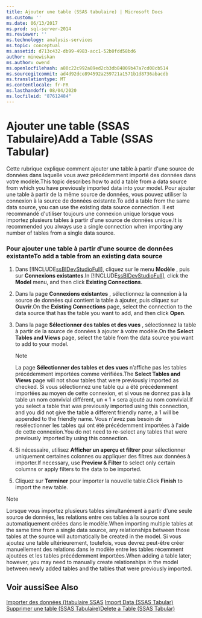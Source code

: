 ```yaml
---
title: Ajouter une table (SSAS tabulaire) | Microsoft Docs
ms.custom: ''
ms.date: 06/13/2017
ms.prod: sql-server-2014
ms.reviewer: ''
ms.technology: analysis-services
ms.topic: conceptual
ms.assetid: d713c432-db99-4983-acc1-52b0fdd58bd6
author: minewiskan
ms.author: owend
ms.openlocfilehash: a80c22c992a89ed2cb3db84809b47a7cd08cb514
ms.sourcegitcommit: ad4d92dce894592a259721a1571b1d8736abacdb
ms.translationtype: MT
ms.contentlocale: fr-FR
ms.lasthandoff: 08/04/2020
ms.locfileid: "87612484"
---
```

# <a name="add-a-table-ssas-tabular"></a><span data-ttu-id="ef3e2-102">Ajouter une table (SSAS Tabulaire)</span><span class="sxs-lookup"><span data-stu-id="ef3e2-102">Add a Table (SSAS Tabular)</span></span>
  <span data-ttu-id="ef3e2-103">Cette rubrique explique comment ajouter une table à partir d'une source de données dans laquelle vous avez précédemment importé des données dans votre modèle.</span><span class="sxs-lookup"><span data-stu-id="ef3e2-103">This topic describes how to add a table from a data source from which you have previously imported data into your model.</span></span> <span data-ttu-id="ef3e2-104">Pour ajouter une table à partir de la même source de données, vous pouvez utiliser la connexion à la source de données existante.</span><span class="sxs-lookup"><span data-stu-id="ef3e2-104">To add a table from the same data source, you can use the existing data source connection.</span></span> <span data-ttu-id="ef3e2-105">Il est recommandé d'utiliser toujours une connexion unique lorsque vous importez plusieurs tables à partir d'une source de données unique.</span><span class="sxs-lookup"><span data-stu-id="ef3e2-105">It is recommended you always use a single connection when importing any number of tables from a single data source.</span></span>  
  
### <a name="to-add-a-table-from-an-existing-data-source"></a><span data-ttu-id="ef3e2-106">Pour ajouter une table à partir d'une source de données existante</span><span class="sxs-lookup"><span data-stu-id="ef3e2-106">To add a table from an existing data source</span></span>  
  
1.  <span data-ttu-id="ef3e2-107">Dans [!INCLUDE[ssBIDevStudioFull](../../includes/ssbidevstudiofull-md.md)], cliquez sur le menu **Modèle** , puis sur **Connexions existantes**.</span><span class="sxs-lookup"><span data-stu-id="ef3e2-107">In [!INCLUDE[ssBIDevStudioFull](../../includes/ssbidevstudiofull-md.md)], click the **Model** menu, and then click **Existing Connections**.</span></span>  
  
2.  <span data-ttu-id="ef3e2-108">Dans la page **Connexions existantes** , sélectionnez la connexion à la source de données qui contient la table à ajouter, puis cliquez sur **Ouvrir**.</span><span class="sxs-lookup"><span data-stu-id="ef3e2-108">On the **Existing Connections** page, select the connection to the data source that has the table you want to add, and then click **Open**.</span></span>  
  
3.  <span data-ttu-id="ef3e2-109">Dans la page **Sélectionner des tables et des vues** , sélectionnez la table à partir de la source de données à ajouter à votre modèle.</span><span class="sxs-lookup"><span data-stu-id="ef3e2-109">On the **Select Tables and Views** page, select the table from the data source you want to add to your model.</span></span>  
  
    > [!NOTE]  
    >  <span data-ttu-id="ef3e2-110">La page **Sélectionner des tables et des vues** n’affiche pas les tables précédemment importées comme vérifiées.</span><span class="sxs-lookup"><span data-stu-id="ef3e2-110">The **Select Tables and Views** page will not show tables that were previously imported as checked.</span></span>  <span data-ttu-id="ef3e2-111">Si vous sélectionnez une table qui a été précédemment importées au moyen de cette connexion, et si vous ne donnez pas à la table un nom convivial différent, un « 1 » sera ajouté au nom convivial.</span><span class="sxs-lookup"><span data-stu-id="ef3e2-111">If you select a table that was previously imported using this connection, and you did not give the table a different friendly name, a 1 will be appended to the friendly name.</span></span> <span data-ttu-id="ef3e2-112">Vous n'avez pas besoin de resélectionner les tables qui ont été précédemment importées à l'aide de cette connexion.</span><span class="sxs-lookup"><span data-stu-id="ef3e2-112">You do not need to re-select any tables that were previously imported by using this connection.</span></span>  
  
4.  <span data-ttu-id="ef3e2-113">Si nécessaire, utilisez **Afficher un aperçu et filtrer** pour sélectionner uniquement certaines colonnes ou appliquer des filtres aux données à importer.</span><span class="sxs-lookup"><span data-stu-id="ef3e2-113">If necessary, use **Preview & Filter** to select only certain columns or apply filters to the data to be imported.</span></span>  
  
5.  <span data-ttu-id="ef3e2-114">Cliquez sur **Terminer** pour importer la nouvelle table.</span><span class="sxs-lookup"><span data-stu-id="ef3e2-114">Click **Finish** to import the new table.</span></span>  
  
> [!NOTE]  
>  <span data-ttu-id="ef3e2-115">Lorsque vous importez plusieurs tables simultanément à partir d'une seule source de données, les relations entre ces tables à la source sont automatiquement créées dans le modèle.</span><span class="sxs-lookup"><span data-stu-id="ef3e2-115">When importing multiple tables at the same time from a single data source, any relationships between those tables at the source will automatically be created in the model.</span></span> <span data-ttu-id="ef3e2-116">Si vous ajoutez une table ultérieurement, toutefois, vous devrez peut-être créer manuellement des relations dans le modèle entre les tables récemment ajoutées et les tables précédemment importées.</span><span class="sxs-lookup"><span data-stu-id="ef3e2-116">When adding a table later; however, you may need to manually create relationships in the model between newly added tables and the tables that were previously imported.</span></span>  
  
## <a name="see-also"></a><span data-ttu-id="ef3e2-117">Voir aussi</span><span class="sxs-lookup"><span data-stu-id="ef3e2-117">See Also</span></span>  
 <span data-ttu-id="ef3e2-118">[Importer des données &#40;&#41;tabulaire SSAS](../import-data-ssas-tabular.md) </span><span class="sxs-lookup"><span data-stu-id="ef3e2-118">[Import Data &#40;SSAS Tabular&#41;](../import-data-ssas-tabular.md) </span></span>  
 [<span data-ttu-id="ef3e2-119">Supprimer une table &#40;SSAS Tabulaire&#41;</span><span class="sxs-lookup"><span data-stu-id="ef3e2-119">Delete a Table &#40;SSAS Tabular&#41;</span></span>](delete-a-table-ssas-tabular.md)  
  
  
